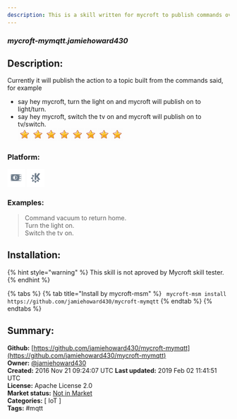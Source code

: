 ```yaml
---
description: This is a skill written for mycroft to publish commands over an mqtt broker for home automation or any other purpose
---
```


### _mycroft-mymqtt.jamiehoward430_  
## Description:  
Currently it will publish the action to a topic built from the commands said, for example
- say hey mycroft, turn the light on and mycroft will publish on to light/turn.
- say hey mycroft, switch the tv on and mycroft will publish on to tv/switch.  
![](../.gitbook/assets/star.png)![](../.gitbook/assets/star.png)![](../.gitbook/assets/star.png)![](../.gitbook/assets/star.png)![](../.gitbook/assets/star.png)![](../.gitbook/assets/star.png)![](../.gitbook/assets/star.png)![](../.gitbook/assets/star.png)  
### Platform:  
 ![Picroft](../.gitbook/assets/picroft-icon.png)  ![plasmoid](../.gitbook/assets/kde.png)   
### Examples:  
> Command vacuum to return home.  
> Turn the light on.  
> Switch the tv on.  
  
## Installation:  
{% hint style="warning" %}
This skill is not aproved by Mycroft skill tester.
{% endhint %}
    
{% tabs %}
{% tab title="Install by mycroft-msm" %}
``` mycroft-msm install https://github.com/jamiehoward430/mycroft-mymqtt```
{% endtab %}
  {% endtabs %}
    
## Summary:  
**Github:** [https://github.com/jamiehoward430/mycroft-mymqtt](https://github.com/jamiehoward430/mycroft-mymqtt)  
**Owner:** [@jamiehoward430](https://github.com/jamiehoward430)  
**Created:** 2016 Nov 21 09:24:07 UTC  **Last updated:** 2019 Feb 02 11:41:51 UTC  
**License:** Apache License 2.0  
**Market status:** [Not in Market](https://market.mycroft.ai/skill/)  
**Categories:** [ IoT ]   
**Tags:** \#mqtt   
